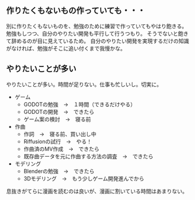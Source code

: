 ## 作りたくもないもの作っていても・・・

別に作りたくもないものを、勉強のために練習で作っていてもやはり飽きる。
勉強もしつつ、自分のやりたい開発も平行して行うつもり。
そうでないと飽きて辞めるのが目に見えているため。
自分のやりたい開発を実現するだけの知識がなければ、勉強がそこに追い付くまで我慢かな。

## やりたいことが多い

やりたいことが多い。時間が足りない。仕事も忙しいし。切実に。

- ゲーム
	- GODOTの勉強　→　１時間（できるだけやる）
	- GODOTの開発　→　できたら
	- ゲーム案の検討　→　寝る前
- 作曲
	- 作詞　→　寝る前、買い出し中
	- Riffusionの試行　→　やる！
	- 作曲済のMV作成　→　できたら
	- 既存曲データを元に作曲する方法の調査　→　できたら
- モデリング
	- Blenderの勉強　→　できたら
	- 3Dモデリング　→　もう少しゲーム開発進んでから

息抜きがてらに漫画を読むのは良いが、漫画に割いている時間はあまりない。
